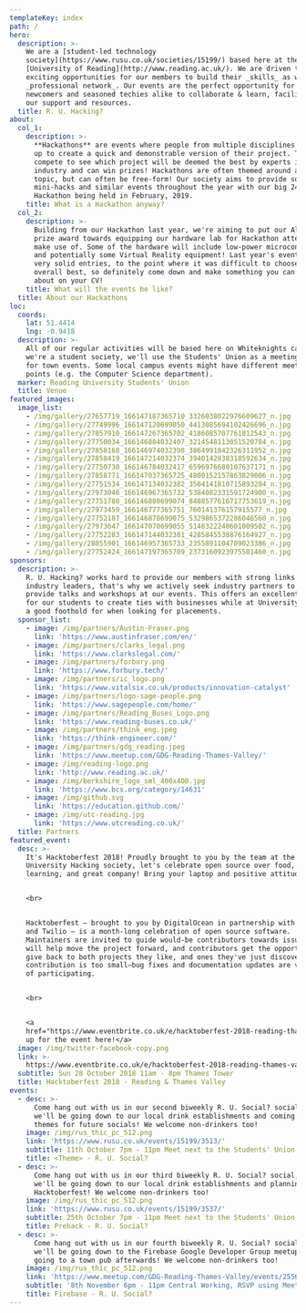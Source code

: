 ```yaml
---
templateKey: index
path: /
hero:
  description: >-
    We are a [student-led technology
    society](https://www.rusu.co.uk/societies/15199/) based here at the
    [University of Reading](http://www.reading.ac.uk/). We are driven to provide
    exciting opportunities for our members to build their _skills_ as well as a
    _professional network_. Our events are the perfect opportunity for both
    newcomers and seasoned techies alike to collaborate & learn, facilitated by
    our support and resources.
  title: R. U. Hacking?
about:
  col_1:
    description: >-
      **Hackathons** are events where people from multiple disciplines can team
      up to create a quick and demonstrable version of their project. The teams
      compete to see which project will be deemed the best by experts in the
      industry and can win prizes! Hackathons are often themed around a certain
      topic, but can often be free-form! Our society aims to provide some
      mini-hacks and similar events throughout the year with our big 24-hour
      Hackathon being held in February, 2019.
    title: What is a Hackathon anyway?
  col_2:
    description: >-
      Building from our Hackathon last year, we're aiming to put our Alumni
      prize award towards equipping our hardware lab for Hackathon attendees to
      make use of. Some of the hardware will include low-power microcontrollers
      and potentially some Virtual Reality equipment! Last year's event had some
      very solid entries, to the point where it was difficult to choose the
      overall best, so definitely come down and make something you can boast
      about on your CV!
    title: What will the events be like?
  title: About our Hackathons
loc:
  coords:
    lat: 51.4414
    lng: -0.9418
  description: >-
    All of our regular activities will be based here on Whiteknights campus! As
    we're a student society, we'll use the Students' Union as a meeting point
    for town events. Some local campus events might have different meeting
    points (e.g. the Computer Science department).
  marker: Reading University Students' Union
  title: Venue
featured_images:
  image_list:
    - /img/gallery/27657719_166147187365710_3326038022976609627_n.jpg
    - /img/gallery/27749996_166147120699050_4413085694102426696_n.jpg
    - /img/gallery/27857910_166147267365702_4186085707761812543_n.jpg
    - /img/gallery/27750034_166146884032407_3214548113051520784_n.jpg
    - /img/gallery/27858168_166146974032398_3864991842326311952_n.jpg
    - /img/gallery/27858419_166147214032374_3940142838318592634_n.jpg
    - /img/gallery/27750730_166146784032417_6596976680107637171_n.jpg
    - /img/gallery/27858771_166147037365725_4800152157863829006_n.jpg
    - /img/gallery/27751534_166147134032382_3504141810715893284_n.jpg
    - /img/gallery/27973046_166146967365732_5384082331591724900_n.jpg
    - /img/gallery/27751788_166146880699074_8488577616717753619_n.jpg
    - /img/gallery/27973459_166146777365751_760141376157915577_n.jpg
    - /img/gallery/27752187_166146870699075_5329865372286046560_n.jpg
    - /img/gallery/27973647_166147070699055_5148322248601009502_n.jpg
    - /img/gallery/27752283_166147144032381_4285845538876164927_n.jpg
    - /img/gallery/28055901_166146957365733_2355891104709023386_n.jpg
    - /img/gallery/27752424_166147197365709_2373160923975501460_n.jpg
sponsors:
  description: >-
    R. U. Hacking? works hard to provide our members with strong links to local
    industry leaders, that's why we actively seek industry partners to come and
    provide talks and workshops at our events. This offers an excellent platform
    for our students to create ties with businesses while at University and get
    a good foothold for when looking for placements.
  sponsor_list:
    - image: /img/partners/Austin-Fraser.png
      link: 'https://www.austinfraser.com/en/'
    - image: /img/partners/clarks_legal.png
      link: 'https://www.clarkslegal.com/'
    - image: /img/partners/forbury.png
      link: 'https://www.forbury.tech/'
    - image: /img/partners/ic_logo.png
      link: 'https://www.vitalsix.co.uk/products/innovation-catalyst'
    - image: /img/partners/logo-sage-people.png
      link: 'https://www.sagepeople.com/home/'
    - image: /img/partners/Reading_Buses_Logo.png
      link: 'https://www.reading-buses.co.uk/'
    - image: /img/partners/think_eng.jpeg
      link: 'https://think-engineer.com/'
    - image: /img/partners/gdg_reading.jpeg
      link: 'https://www.meetup.com/GDG-Reading-Thames-Valley/'
    - image: /img/reading-logo.png
      link: 'http://www.reading.ac.uk/'
    - image: /img/berkshire_logo_sml_400x400.jpg
      link: 'https://www.bcs.org/category/14631'
    - image: /img/github.svg
      link: 'https://education.github.com/'
    - image: /img/utc-reading.jpg
      link: 'https://www.utcreading.co.uk/'
  title: Partners
featured_event:
  desc: >-
    It's Hacktoberfest 2018! Proudly brought to you by the team at the Reading
    University Hacking society, let's celebrate open source over food, drinks,
    learning, and great company! Bring your laptop and positive attitude!


    <br>


    Hacktoberfest — brought to you by DigitalOcean in partnership with GitHub
    and Twilio — is a month-long celebration of open source software.
    Maintainers are invited to guide would-be contributors towards issues that
    will help move the project forward, and contributors get the opportunity to
    give back to both projects they like, and ones they've just discovered. No
    contribution is too small—bug fixes and documentation updates are valid ways
    of participating.


    <br>


    <a
    href="https://www.eventbrite.co.uk/e/hacktoberfest-2018-reading-thames-valley-tickets-50594502519">Sign
    up for the event here!</a>
  image: /img/twitter-facebook-copy.png
  link: >-
    https://www.eventbrite.co.uk/e/hacktoberfest-2018-reading-thames-valley-tickets-50594502519
  subtitle: Sun 28 October 2018 11am - 8pm Thames Tower
  title: Hacktoberfest 2018 - Reading & Thames Valley
events:
  - desc: >-
      Come hang out with us in our second biweekly R. U. Social? social, where
      we'll be going down to our local drink establishments and coming up with
      themes for future socials! We welcome non-drinkers too!
    image: /img/rus_thic_pc_512.png
    link: 'https://www.rusu.co.uk/events/15199/3513/'
    subtitle: 11th October 7pm - 11pm Meet next to the Students' Union
    title: <Theme> - R. U. Social?
  - desc: >-
      Come hang out with us in our third biweekly R. U. Social? social, where
      we'll be going down to our local drink establishments and planning for
      Hacktoberfest! We welcome non-drinkers too!
    image: /img/rus_thic_pc_512.png
    link: 'https://www.rusu.co.uk/events/15199/3537/'
    subtitle: 25th October 7pm - 11pm Meet next to the Students' Union
    title: Prehack - R. U. Social?
  - desc: >-
      Come hang out with us in our fourth biweekly R. U. Social? social, where
      we'll be going down to the Firebase Google Developer Group meetup and
      going to a town pub afterwards! We welcome non-drinkers too!
    image: /img/rus_thic_pc_512.png
    link: 'https://www.meetup.com/GDG-Reading-Thames-Valley/events/255614103/'
    subtitle: '8th November 6pm - 11pm Central Working, RSVP using Meetup Page'
    title: Firebase - R. U. Social?
---
```


